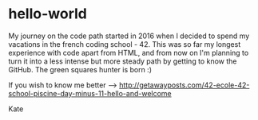 # hello-world

My journey on the code path started in 2016 when I decided to spend my vacations in the french coding school - 42. 
This was so far my longest experience with code apart from HTML, and from now on I'm planning to turn it into a less intense but more steady path by getting to know the GitHub. The green squares hunter is born :)

If you wish to know me better --> http://getawayposts.com/42-ecole-42-school-piscine-day-minus-11-hello-and-welcome

Kate
